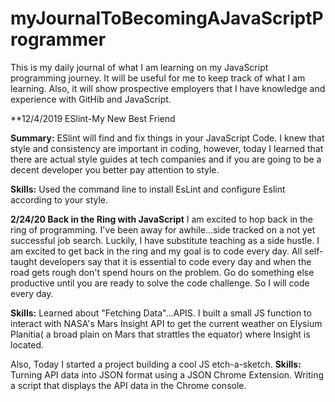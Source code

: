 # myJournalToBecomingAJavaScriptProgrammer
This is my daily journal of what I am learning on my JavaScript programming journey. It will be useful for me to keep track of what I am learning.  Also, it will show prospective employers that I have knowledge and experience with GitHib and JavaScript.


**12/4/2019 ESlint-My New Best Friend

**Summary:** ESlint will find and fix things in your JavaScript Code. I knew that style and consistency are important in coding, however,
today I learned that there are actual style guides at tech companies and if you are going to be a decent developer you 
better pay attention to style.

**Skills:** Used the command line to install EsLint and configure Eslint according to your style. 


**2/24/20 Back in the Ring with JavaScript**
I am excited to hop back in the ring of programming. I've been away for awhile...side tracked on a not yet successful job search. Luckily, I have substitute teaching as a side hustle.  I am excited to get back in the ring and my goal is to code every day.  All self-taught developers say that it is essential to code every day and when the road gets rough don't spend hours on the problem.  Go do something else productive until you are ready to solve the code challenge. So I will code every day. 

**Skills:** Learned about "Fetching Data"...APIS. I built a small JS function to interact with NASA's Mars Insight API to get the current weather on Elysium Planitia( a broad plain on Mars that strattles the equator)  where Insight is located. 


Also, Today I started a project building a cool JS etch-a-sketch. 
**Skills:** Turning API data into JSON format using a JSON Chrome Extension. Writing a script that displays the API data in the Chrome console.


